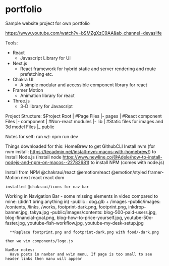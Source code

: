 # portfolio
Sample website project for own portfolio


https://www.youtube.com/watch?v=bSMZgXzC9AA&ab_channel=devaslife

Tools:
  - React
    * Javascript Library for UI
  - Next.js
    * React framework for hybrid static and server rendering and route prefetching etc.
  - Chakra UI
    * A simple modular and accessible component library for react
  - Framer Motion
    * Animation library for react
  - Three.js
    * 3-D library for Javascript

Project Structure:
$Project Root
|   #Page Files
|- pages
|   #React component Files
|- component
|   #Non-react modules
|- lib
|   #Static files for images and 3d model Files
|_ public

Notes for self:
  run w/: npm run dev

  Things downloaded for this:
    HomeBrew to get GithubCLI
    Install nvm (for nvm install: https://tecadmin.net/install-nvm-macos-with-homebrew/)
      to Install Node.js (install node https://www.newline.co/@Adele/how-to-install-nodejs-and-npm-on-macos--22782681)
        to install NPM (comes with node.js)

  Install from NPM @chakraui/react @emotion/react @emotion/styled framer-Motion next react react dom

    installed @chakraui/icons for nav bar


  Working in Navigation Bar - some missing elements
    in video compared to mine: (didn't bring anything in)
    -public : dog.glb + /images
    -public/images: /contents, /links, /works, footprint-dark.png, footprint.png, inkdrop-banner.jpg, takya.jpg
    -public/images/contents: blog-500-paid-users.jpg, blog-financial-goal.png, blog-how-to-price-yourself.jpg, youtube-50x-faster.jpg, youtube-fish-workflow.jpg, youtube-my-desk-setup.jpg

      **Replace footprint.png and footprint-dark.png with food/-dark.png

    then we vim components/logo.js

    NavBar notes:
      Have posts in navbar and w/in menu. If page is too small to see header links then manu will appear
